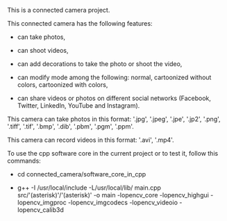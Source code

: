 This is a connected camera project.

This connected camera has the following features:

* can take photos,

* can shoot videos,

* can add decorations to take the photo or shoot the video,

* can modify mode among the following: normal, cartoonized without colors, cartoonized with colors,

* can share videos or photos on different social networks (Facebook, Twitter, LinkedIn, YouTube and Instagram).

This camera can take photos in this format: '.jpg', '.jpeg', '.jpe', '.jp2', '.png', '.tiff', '.tif', '.bmp', '.dib', '.pbm', '.pgm', '.ppm'.

This camera can record videos in this format: '.avi', '.mp4'.

To use the cpp software core in the current project or to test it, follow this commands:

* cd connected_camera/software_core_in_cpp

* g++ -I /usr/local/include -L/usr/local/lib/ main.cpp src/'(asterisk)'/'(asterisk)' -o main -lopencv_core -lopencv_highgui -lopencv_imgproc -lopencv_imgcodecs -lopencv_videoio -lopencv_calib3d

